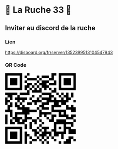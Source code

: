 # 🐝 La Ruche 33 🐝

## Inviter au discord de la ruche

### Lien

https://disboard.org/fr/server/1352399513104547943

### QR Code

![The San Juan Mountains are beautiful!](/images/qr-code-invitation.png "QR Code d'invitation")

